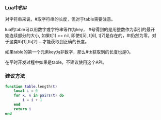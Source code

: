  

### Lua中的#

对字符串来说，#取字符串的长度，但对于table需要注意。

lua的table可以用数字或字符串等作为key， #号得到的是用整数作为索引的最开始连续部分的大小, 如果t[1] == nil, 即使t[5], t[6], t[7]是存在的，#t仍然为零。对于这类tb[1],tb[2]....才能获取到正确的长度。

如果table的第一个元素key为非数字，那么#tb获取到的长度也是0。

在平时开发过程中如果是table，不建议使用这个API。

### 建议方法

```lua
function table.length(t)
    local i = 0
    for k, v in pairs(t) do
        i = i + 1
    end
    return i
end
```